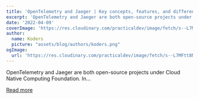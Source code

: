 ```yaml
---
title: 'OpenTelemetry and Jaeger | Key concepts, features, and differences'
excerpt: 'OpenTelemetry and Jaeger are both open-source projects under Cloud Native Computing Foundation. In...'
date: '2022-04-09'
coverImage: 'https://res.cloudinary.com/practicaldev/image/fetch/s--L7MFtt8N--/c_imagga_scale,f_auto,fl_progressive,h_420,q_auto,w_1000/https://dev-to-uploads.s3.amazonaws.com/uploads/articles/yp9xhumvisq6zz25ix6e.png'
author:
  name: Koders
  picture: "assets/blog/authors/koders.png"
ogImage:
  url: 'https://res.cloudinary.com/practicaldev/image/fetch/s--L7MFtt8N--/c_imagga_scale,f_auto,fl_progressive,h_420,q_auto,w_1000/https://dev-to-uploads.s3.amazonaws.com/uploads/articles/yp9xhumvisq6zz25ix6e.png'
---
```


OpenTelemetry and Jaeger are both open-source projects under Cloud Native Computing Foundation. In...

[Read more](https://dev.to/signoz/opentelemetry-and-jaeger-key-concepts-features-and-differences-4pd8)
